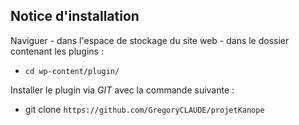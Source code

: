 ##  Notice d'installation

Naviguer - dans l'espace de stockage du site web - dans le dossier contenant les plugins :
 - `cd wp-content/plugin/`

Installer le plugin via _GIT_ avec la commande suivante :
 - git clone `https://github.com/GregoryCLAUDE/projetKanope`

